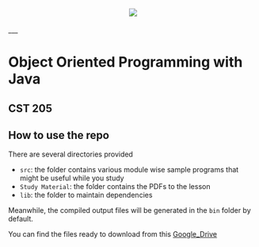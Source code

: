 <h1 align="center">
  <a href="https://git.io/typing-svg">
    <img src="https://readme-typing-svg.herokuapp.com/?lines=Hola+Peeps!😁; Hope+you+are+doing+well...&center=true&size=30">
  </a>
</h1>
___

# Object Oriented Programming with Java
## CST 205




## How to use the repo

There are several directories provided

- `src`: the folder contains various module wise sample programs that might be useful while you study
- `Study Material`: the folder contains the PDFs to the lesson
- `lib`: the folder to maintain dependencies

Meanwhile, the compiled output files will be generated in the `bin` folder by default.

You can find the files ready to download from this [Google_Drive](https://drive.google.com/drive/folders/1dofQwsP3exdD2-V3K9TDnejXpUF3uWTs?usp=sharing)

